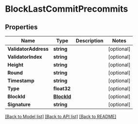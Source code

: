 # BlockLastCommitPrecommits

## Properties

Name | Type | Description | Notes
------------ | ------------- | ------------- | -------------
**ValidatorAddress** | **string** |  | [optional] 
**ValidatorIndex** | **string** |  | [optional] 
**Height** | **string** |  | [optional] 
**Round** | **string** |  | [optional] 
**Timestamp** | **string** |  | [optional] 
**Type** | **float32** |  | [optional] 
**BlockId** | [**BlockId**](BlockID.md) |  | [optional] 
**Signature** | **string** |  | [optional] 

[[Back to Model list]](../README.md#documentation-for-models) [[Back to API list]](../README.md#documentation-for-api-endpoints) [[Back to README]](../README.md)


